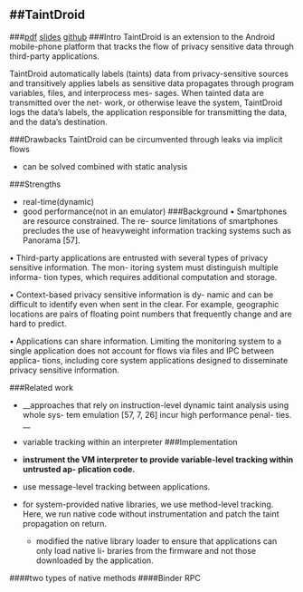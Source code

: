 ##TaintDroid
---
###[pdf](http://appanalysis.org/) [slides](https://www.usenix.org/legacy/events/osdi10/tech/slides/enck.pdf) [github](https://github.com/TaintDroid)
###Intro
TaintDroid is an extension to the Android mobile-phone platform that tracks the flow of privacy sensitive data through third-party applications.

TaintDroid automatically labels (taints) data from privacy-sensitive sources and transitively applies labels as sensitive data propagates through program variables, files, and interprocess mes- sages. When tainted data are transmitted over the net- work, or otherwise leave the system, TaintDroid logs the data’s labels, the application responsible for transmitting the data, and the data’s destination.

###Drawbacks
TaintDroid can be circumvented through leaks via implicit flows

* can be solved combined with static analysis
	
###Strengths
* real-time(dynamic)
* good performance(not in an emulator)
###Background
• Smartphones are resource constrained. The re- source limitations of smartphones precludes the use of heavyweight information tracking systems such as Panorama [57].• Third-party applications are entrusted with several types of privacy sensitive information. The mon- itoring system must distinguish multiple informa- tion types, which requires additional computation and storage.• Context-based privacy sensitive information is dy- namic and can be difficult to identify even when sent in the clear. For example, geographic locations are pairs of floating point numbers that frequently change and are hard to predict.• Applications can share information. Limiting the monitoring system to a single application does not account for flows via files and IPC between applica- tions, including core system applications designed to disseminate privacy sensitive information.

###Related work
* __approaches that rely on instruction-level dynamic taint analysis using whole sys- tem emulation [57, 7, 26] incur high performance penal- ties. __

*  variable tracking within an interpreter 
###Implementation
* __instrument the VM interpreter to provide variable-level tracking within untrusted ap- plication code.__
* use message-level tracking between applications.
* for system-provided native libraries, we use method-level tracking. Here, we run native code without instrumentation and patch the taint propagation on return. 
	* 	modified the native library loader to ensure that applications can only load native li- braries from the firmware and not those downloaded by the application.

####two types of native methods
####Binder RPC


 
 